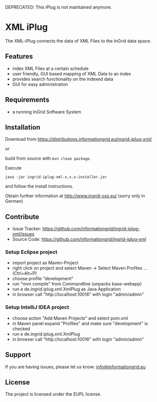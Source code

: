 DEPRECATED: This iPlug is not maintained anymore.

XML iPlug
========

The XML-iPlug connects the data of XML Files to the InGrid data space.

Features
--------

- index XML Files at a certain schedule
- user friendly, GUI based mapping of XML Data to an index
- provides search functionality on the indexed data
- GUI for easy administration


Requirements
-------------

- a running InGrid Software System

Installation
------------

Download from https://distributions.informationgrid.eu/ingrid-iplug-xml/
 
or

build from source with `mvn clean package`.

Execute

```
java -jar ingrid-iplug-xml-x.x.x-installer.jar
```

and follow the install instructions.

Obtain further information at http://www.ingrid-oss.eu/ (sorry only in German)


Contribute
----------

- Issue Tracker: https://github.com/informationgrid/ingrid-iplug-xml/issues
- Source Code: https://github.com/informationgrid/ingrid-iplug-xml
 
### Setup Eclipse project

* import project as Maven-Project
* right click on project and select Maven -> Select Maven Profiles ... (Ctrl+Alt+P)
* choose profile "development"
* run "mvn compile" from Commandline (unpacks base-webapp) 
* run e de.ingrid.iplug.xml.XmlPlug as Java Application
* in browser call "http://localhost:10016" with login "admin/admin"

### Setup IntelliJ IDEA project

* choose action "Add Maven Projects" and select pom.xml
* in Maven panel expand "Profiles" and make sure "development" is checked
* run e de.ingrid.iplug.xml.XmlPlug
* in browser call "http://localhost:10016" with login "admin/admin"

Support
-------

If you are having issues, please let us know: info@informationgrid.eu

License
-------

The project is licensed under the EUPL license.
